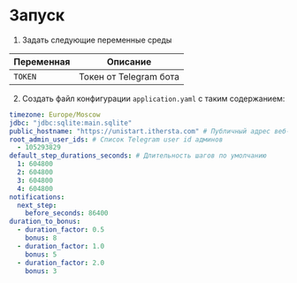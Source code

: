 # Запуск

1. Задать следующие переменные среды

| Переменная | Описание               |
|------------|------------------------|
| `TOKEN`    | Токен от Telegram бота |

2. Создать файл конфигурации `application.yaml` с таким содержанием:

```yaml
timezone: Europe/Moscow
jdbc: "jdbc:sqlite:main.sqlite"
public_hostname: "https://unistart.ithersta.com" # Публичный адрес веб-приложения
root_admin_user_ids: # Список Telegram user id админов
  - 105293829
default_step_durations_seconds: # Длительность шагов по умолчанию
  1: 604800
  2: 604800
  3: 604800
  4: 604800
notifications:
  next_step:
    before_seconds: 86400
duration_to_bonus:
  - duration_factor: 0.5
    bonus: 8
  - duration_factor: 1.0
    bonus: 5
  - duration_factor: 2.0
    bonus: 3
```
